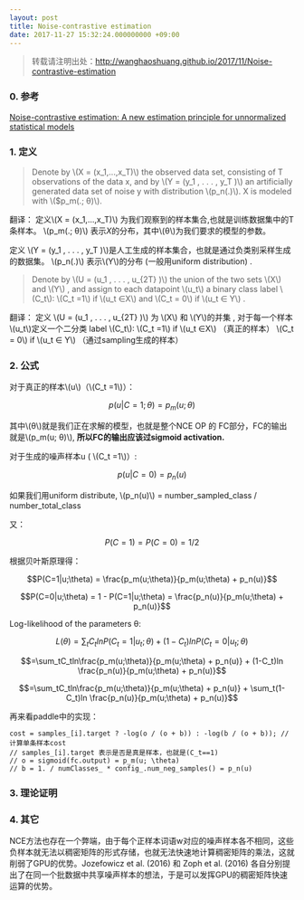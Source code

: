 ```yaml
---
layout: post
title: Noise-contrastive estimation
date: 2017-11-27 15:32:24.000000000 +09:00
---
```



> 转载请注明出处：http://wanghaoshuang.github.io/2017/11/Noise-contrastive-estimation

### 0. 参考


 [Noise-contrastive estimation: A new estimation principle for unnormalized statistical models](http://proceedings.mlr.press/v9/gutmann10a/gutmann10a.pdf)

### 1. 定义
> Denote by \\(X = (x_1,...,x_T)\\) the observed data set, consisting of T observations of the data x, and by \\(Y = (y_1 , . . . , y_T )\\) an artificially generated data set of noise y with distribution \\(p_n(.)\\). X is modeled with \\($p_m(.; θ)\\).

翻译：
 定义\\(X = (x_1,...,x_T)\\) 为我们观察到的样本集合,也就是训练数据集中的T条样本。
 \\(p_m(.; θ)\\) 表示$X$的分布，其中\\(θ\\)为我们要求的模型的参数。 
  
  定义 \\(Y = (y_1 , . . . , y_T )\\)是人工生成的样本集合，也就是通过负类别采样生成的数据集。
  \\(p_n(.)\\) 表示\\(Y\\)的分布 (一般用uniform distribution) .

>Denote by \\(U = (u_1 , . . . , u_{2T} )\\) the union of the two sets \\(X\\) and \\(Y\\) , and assign to each datapoint \\(u_t\\) a binary class label \\(C_t\\): \\(C_t =1\\) if \\(u_t ∈X\\) and \\(C_t = 0\\) if \\(u_t ∈ Y\\) . 

翻译：
定义 \\(U = (u_1 , . . . , u_{2T} )\\) 为 \\(X\\) 和 \\(Y\\)的并集 , 对于每一个样本 \\(u_t\\)定义一个二分类 label \\(C_t\\):
 \\(C_t =1\\) if \\(u_t ∈X\\) （真正的样本）
 \\(C_t = 0\\) if \\(u_t ∈ Y\\) （通过sampling生成的样本）

### 2. 公式

对于真正的样本\\(u\\)（\\(C_t =1\\)）：

$$p(u|C = 1; θ) = p_m(u; θ)$$

其中\\(θ\\)就是我们正在求解的模型，也就是整个NCE OP 的 FC部分，FC的输出就是\\(p_m(u; θ)\\), **所以FC的输出应该过sigmoid activation.**

对于生成的噪声样本u ( \\(C_t =1\\)）:

$$p(u|C = 0) = p_n(u)$$

如果我们用uniform distribute,  \\(p_n(u)\\) = number_sampled_class / number_total_class

又：

$$ P(C=1)=P(C=0)=1/2$$

根据贝叶斯原理得：

$$P(C=1|u;\theta) = \frac{p_m(u;\theta)}{p_m(u;\theta) + p_n(u)}$$

$$P(C=0|u;\theta) = 1 - P(C=1|u;\theta) =  \frac{p_n(u)}{p_m(u;\theta) + p_n(u)}$$

Log-likelihood of the parameters θ:

$$L(\theta) = \sum_tC_tlnP(C_t = 1|u_t;\theta) + (1 - C_t)lnP(C_t = 0|u_t;\theta)$$

$$=\sum_tC_tln\frac{p_m(u;\theta)}{p_m(u;\theta) + p_n(u)} + (1-C_t)ln \frac{p_n(u)}{p_m(u;\theta) + p_n(u)}$$

$$=\sum_tC_tln\frac{p_m(u;\theta)}{p_m(u;\theta) + p_n(u)} + \sum_t(1-C_t)ln \frac{p_n(u)}{p_m(u;\theta) + p_n(u)}$$



再来看paddle中的实现：

```
cost = samples_[i].target ? -log(o / (o + b)) : -log(b / (o + b)); // 计算单条样本cost
// samples_[i].target 表示是否是真是样本，也就是(C_t==1)
// o = sigmoid(fc.output) = p_m(u; \theta)
// b = 1. / numClasses_ * config_.num_neg_samples() = p_n(u)
```

### 3. 理论证明

### 4. 其它 
NCE方法也存在一个弊端，由于每个正样本词语w对应的噪声样本各不相同，这些负样本就无法以稠密矩阵的形式存储，也就无法快速地计算稠密矩阵的乘法，这就削弱了GPU的优势。Jozefowicz et al. (2016) 和 Zoph et al. (2016) 各自分别提出了在同一个批数据中共享噪声样本的想法，于是可以发挥GPU的稠密矩阵快速运算的优势。
